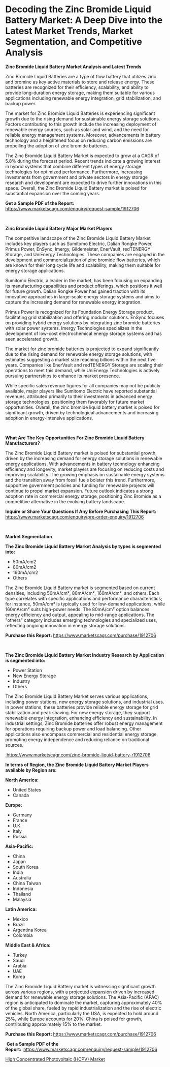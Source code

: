 <p><h1>Decoding the Zinc Bromide Liquid Battery Market: A Deep Dive into the Latest Market Trends, Market Segmentation, and Competitive Analysis</h1></p><p><strong>Zinc Bromide Liquid Battery Market Analysis and Latest Trends</strong></p>
<p><p>Zinc Bromide Liquid Batteries are a type of flow battery that utilizes zinc and bromine as key active materials to store and release energy. These batteries are recognized for their efficiency, scalability, and ability to provide long-duration energy storage, making them suitable for various applications including renewable energy integration, grid stabilization, and backup power.</p><p>The market for Zinc Bromide Liquid Batteries is experiencing significant growth due to the rising demand for sustainable energy storage solutions. Factors contributing to this growth include the increasing deployment of renewable energy sources, such as solar and wind, and the need for reliable energy management systems. Moreover, advancements in battery technology and a heightened focus on reducing carbon emissions are propelling the adoption of zinc bromide batteries.</p><p>The Zinc Bromide Liquid Battery Market is expected to grow at a CAGR of 5.8% during the forecast period. Recent trends indicate a growing interest in hybrid systems that combine different types of energy storage technologies for optimized performance. Furthermore, increasing investments from government and private sectors in energy storage research and development are expected to drive further innovations in this space. Overall, the Zinc Bromide Liquid Battery market is poised for substantial expansion over the coming years.</p></p>
<p><strong>Get a Sample PDF of the Report:&nbsp;</strong> <a href="https://www.marketscagr.com/enquiry/request-sample/1912706?utm_campaign=2097&utm_medium=2&utm_source=Github&utm_content=ia&utm_term=14022025&utm_id=zinc-bromide-liquid-battery">https://www.marketscagr.com/enquiry/request-sample/1912706</a></p>
<p>&nbsp;</p>
<p><strong>Zinc Bromide Liquid Battery Major Market Players</strong></p>
<p><p>The competitive landscape of the Zinc Bromide Liquid Battery Market includes key players such as Sumitomo Electric, Dalian Rongke Power, Primus Power, EnSync, Imergy, Gildemeister, EnerVault, redTENERGY Storage, and UniEnergy Technologies. These companies are engaged in the development and commercialization of zinc bromide flow batteries, which are known for their long cycle life and scalability, making them suitable for energy storage applications.</p><p>Sumitomo Electric, a leader in the market, has been focusing on expanding its manufacturing capabilities and product offerings, which positions it well for future growth. Dalian Rongke Power has gained traction with its innovative approaches in large-scale energy storage systems and aims to capture the increasing demand for renewable energy integration.</p><p>Primus Power is recognized for its Foundation Energy Storage product, facilitating grid stabilization and offering modular solutions. EnSync focuses on providing hybrid energy solutions by integrating zinc bromide batteries with solar power systems. Imergy Technologies specializes in the development of low-cost electrochemical energy storage systems and has seen accelerated growth.</p><p>The market for zinc bromide batteries is projected to expand significantly due to the rising demand for renewable energy storage solutions, with estimates suggesting a market size reaching billions within the next five years. Companies like EnerVault and redTENERGY Storage are scaling their operations to meet this demand, while UniEnergy Technologies is actively pursuing partnerships to enhance its market presence.</p><p>While specific sales revenue figures for all companies may not be publicly available, major players like Sumitomo Electric have reported substantial revenues, attributed primarily to their investments in advanced energy storage technologies, positioning them favorably for future market opportunities. Overall, the zinc bromide liquid battery market is poised for significant growth, driven by technological advancements and increasing adoption in energy-intensive applications.</p></p>
<p>&nbsp;</p>
<p><strong>What Are The Key Opportunities For Zinc Bromide Liquid Battery Manufacturers?</strong></p>
<p><p>The Zinc Bromide Liquid Battery market is poised for substantial growth, driven by the increasing demand for energy storage solutions in renewable energy applications. With advancements in battery technology enhancing efficiency and longevity, market players are focusing on reducing costs and improving scalability. The growing emphasis on sustainable energy systems and the transition away from fossil fuels bolster this trend. Furthermore, supportive government policies and funding for renewable projects will continue to propel market expansion. Future outlook indicates a strong adoption rate in commercial energy storage, positioning Zinc Bromide as a competitive alternative in the evolving battery landscape.</p></p>
<p><strong>Inquire or Share Your Questions If Any Before Purchasing This Report:</strong> <a href="https://www.marketscagr.com/enquiry/pre-order-enquiry/1912706?utm_campaign=2097&utm_medium=2&utm_source=Github&utm_content=ia&utm_term=14022025&utm_id=zinc-bromide-liquid-battery">https://www.marketscagr.com/enquiry/pre-order-enquiry/1912706</a></p>
<p>&nbsp;</p>
<p><strong>Market Segmentation</strong></p>
<p><strong>The Zinc Bromide Liquid Battery Market Analysis by types is segmented into:</strong></p>
<p><ul><li>50mA/cm2</li><li>80mA/cm2</li><li>160mA/cm2</li><li>Others</li></ul></p>
<p><p>The Zinc Bromide Liquid Battery market is segmented based on current densities, including 50mA/cm², 80mA/cm², 160mA/cm², and others. Each type correlates with specific applications and performance characteristics; for instance, 50mA/cm² is typically used for low-demand applications, while 160mA/cm² suits high-power needs. The 80mA/cm² option balances energy efficiency and output, appealing to mid-range applications. The "others" category includes emerging technologies and specialized uses, reflecting ongoing innovation in energy storage solutions.</p></p>
<p><strong>Purchase this Report:&nbsp;</strong><a href="https://www.marketscagr.com/purchase/1912706?utm_campaign=2097&utm_medium=2&utm_source=Github&utm_content=ia&utm_term=14022025&utm_id=zinc-bromide-liquid-battery">https://www.marketscagr.com/purchase/1912706</a></p>
<p>&nbsp;</p>
<p><strong>The Zinc Bromide Liquid Battery Market Industry Research by Application is segmented into:</strong></p>
<p><ul><li>Power Station</li><li>New Energy Storage</li><li>Industry</li><li>Others</li></ul></p>
<p><p>The Zinc Bromide Liquid Battery Market serves various applications, including power stations, new energy storage solutions, and industrial uses. In power stations, these batteries provide reliable energy storage for grid stabilization and peak shaving. For new energy storage, they support renewable energy integration, enhancing efficiency and sustainability. In industrial settings, Zinc Bromide batteries offer robust energy management for operations requiring backup power and load balancing. Other applications also encompass commercial and residential energy storage, promoting energy independence and reducing reliance on traditional sources.</p></p>
<p><a href="https://www.marketscagr.com/zinc-bromide-liquid-battery-r1912706?utm_campaign=2097&utm_medium=2&utm_source=Github&utm_content=ia&utm_term=14022025&utm_id=zinc-bromide-liquid-battery">&nbsp;https://www.marketscagr.com/zinc-bromide-liquid-battery-r1912706</a></p>
<p><strong>In terms of Region, the Zinc Bromide Liquid Battery Market Players available by Region are:</strong></p>
<p>
    <p> <strong> North America: </strong>
        <ul>
            <li>United States</li>
            <li>Canada</li>
        </ul>
        </p> 
    <p> <strong> Europe: </strong>
        <ul>
            <li>Germany</li>
            <li>France</li>
            <li>U.K.</li>
            <li>Italy</li>
            <li>Russia</li>
        </ul>
        </p> 
    <p> <strong> Asia-Pacific: </strong>
        <ul>
            <li>China</li>
            <li>Japan</li>
            <li>South Korea</li>
            <li>India</li>
            <li>Australia</li>
            <li>China Taiwan</li>
            <li>Indonesia</li>
            <li>Thailand</li>
            <li>Malaysia</li>
        </ul>
        </p> 
    <p> <strong> Latin America: </strong>
        <ul>
            <li>Mexico</li>
            <li>Brazil</li>
            <li>Argentina Korea</li>
            <li>Colombia</li>
        </ul>
        </p> 
    <p> <strong> Middle East & Africa: </strong>
        <ul>
            <li>Turkey</li>
            <li>Saudi</li>
            <li>Arabia</li>
            <li>UAE</li>
            <li>Korea</li>
        </ul>
    </p>
    </p>
<p><p>The Zinc Bromide Liquid Battery market is witnessing significant growth across various regions, with a projected expansion driven by increased demand for renewable energy storage solutions. The Asia-Pacific (APAC) region is anticipated to dominate the market, capturing approximately 40% of the global share, fueled by rapid industrialization and the rise of electric vehicles. North America, particularly the USA, is expected to hold around 25%, while Europe accounts for 20%. China is poised for growth, contributing approximately 15% to the market.</p></p>
<p><strong>Purchase this Report: </strong><a href="https://www.marketscagr.com/purchase/1912706?utm_campaign=2097&utm_medium=2&utm_source=Github&utm_content=ia&utm_term=14022025&utm_id=zinc-bromide-liquid-battery">https://www.marketscagr.com/purchase/1912706</a></p>
<p>&nbsp;<strong>Get a Sample PDF of the Report:&nbsp;&nbsp;</strong><a href="https://www.marketscagr.com/enquiry/request-sample/1912706?utm_campaign=2097&utm_medium=2&utm_source=Github&utm_content=ia&utm_term=14022025&utm_id=zinc-bromide-liquid-battery">https://www.marketscagr.com/enquiry/request-sample/1912706</a></p>
<p><strong></strong></p>
<p><p><a href="https://github.com/FlorianWolf90/Market-Research-Report-List-1/blob/main/high-concentrated-photovoltaic-hcpv-market.md?utm_campaign=2097&utm_medium=2&utm_source=Github&utm_content=ia&utm_term=14022025&utm_id=zinc-bromide-liquid-battery">High Concentrated Photovoltaic (HCPV) Market</a></p></p>